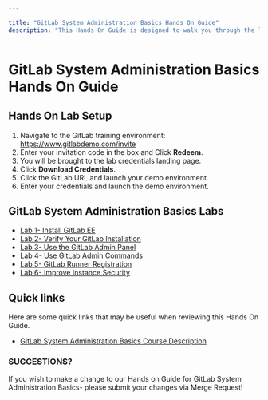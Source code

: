 ```yaml
---

title: "GitLab System Administration Basics Hands On Guide"
description: "This Hands On Guide is designed to walk you through the lab exercises used in the GitLab System Administration Basics course."
---
```

# GitLab System Administration Basics Hands On Guide


## Hands On Lab Setup

1. Navigate to the GitLab training environment: <https://www.gitlabdemo.com/invite>  
2. Enter your invitation code in the box and Click **Redeem**.
3. You will be brought to the lab credentials landing page.
4. Click **Download Credentials**.
5. Click the GitLab URL and launch your demo environment.
6. Enter your credentials and launch the demo environment.

## GitLab System Administration Basics Labs
- [Lab 1- Install GitLab EE](https://about.gitlab.com/handbook/customer-success/professional-services-engineering/education-services/sysadminbasicshandson1.html)
- [Lab 2- Verify Your GitLab Installation](https://about.gitlab.com/handbook/customer-success/professional-services-engineering/education-services/sysadminbasicshandson2.html)
- [Lab 3- Use the GitLab Admin Panel](https://about.gitlab.com/handbook/customer-success/professional-services-engineering/education-services/sysadminbasicshandson3.html)
- [Lab 4- Use GitLab Admin Commands](https://about.gitlab.com/handbook/customer-success/professional-services-engineering/education-services/sysadminbasicshandson4.html)
- [Lab 5- GitLab Runner Registration](https://about.gitlab.com/handbook/customer-success/professional-services-engineering/education-services/sysadminbasicshandson5.html)
- [Lab 6- Improve Instance Security](https://about.gitlab.com/handbook/customer-success/professional-services-engineering/education-services/sysadminbasicshandson6.html)

## Quick links

Here are some quick links that may be useful when reviewing this Hands On Guide.

- [GitLab System Administration Basics Course Description](https://about.gitlab.com/services/education/admin/)

### SUGGESTIONS?

If you wish to make a change to our Hands on Guide for GitLab System Administration Basics- please submit your changes via Merge Request!

